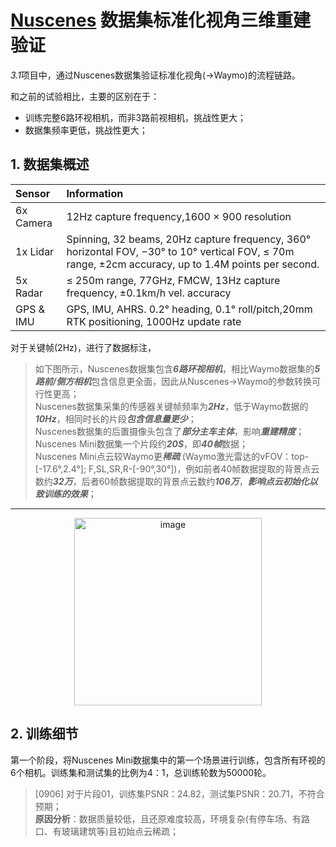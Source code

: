 # [Nuscenes](https://www.nuscenes.org/) 数据集标准化视角三维重建验证
*3.1*项目中，通过Nuscenes数据集验证标准化视角(->Waymo)的流程链路。

和之前的试验相比，主要的区别在于：
* 训练完整6路环视相机，而非3路前视相机，挑战性更大；
* 数据集频率更低，挑战性更大；

## 1. 数据集概述

| Sensor |  Information |
|:----------|:--------|
| 6x Camera   |12Hz capture frequency,1600 × 900 resolution|  
| 1x Lidar    |Spinning, 32 beams, 20Hz capture frequency, 360° horizontal FOV, −30° to 10° vertical FOV, ≤ 70m range, ±2cm accuracy, up to 1.4M points per second. |   
| 5x Radar    |≤ 250m range, 77GHz, FMCW, 13Hz capture frequency, ±0.1km/h vel. accuracy |  
| GPS & IMU   |GPS, IMU, AHRS. 0.2° heading, 0.1° roll/pitch,20mm RTK positioning, 1000Hz update rate |

对于关键帧(2Hz)，进行了数据标注，
> 如下图所示，Nuscenes数据集包含***6路环视相机***，相比Waymo数据集的***5路前/侧方相机***包含信息更全面，因此从Nuscenes->Waymo的参数转换可行性更高；   
> Nuscenes数据集采集的传感器关键帧频率为***2Hz***，低于Waymo数据的***10Hz***，相同时长的片段***包含信息量更少***；   
> Nuscenes数据集的后置摄像头包含了***部分主车主体***，影响***重建精度***；   
> Nuscenes Mini数据集一个片段约***20S***，即***40帧***数据；   
> Nuscenes Mini点云较Waymo更***稀疏*** (Waymo激光雷达的vFOV：top-[-17.6°,2.4°]; F,SL,SR,R-[-90°,30°])，例如前者40帧数据提取的背景点云数约***32万***，后者60帧数据提取的背景点云数约***106万***，***影响点云初始化以致训练的效果***；

---

<div align=center>
<img height="300" alt="image" src="https://github.com/user-attachments/assets/d08153ff-12ec-4b8c-addb-eed5114d9616" />
</div>


## 2. 训练细节

第一个阶段，将Nuscenes Mini数据集中的第一个场景进行训练，包含所有环视的6个相机。训练集和测试集的比例为4：1，总训练轮数为50000轮。

> [0906] 对于片段01，训练集PSNR：24.82，测试集PSNR：20.71，不符合预期；   
> **原因分析**：数据质量较低，且还原难度较高，环境复杂(有停车场、有路口、有玻璃建筑等)且初始点云稀疏；
